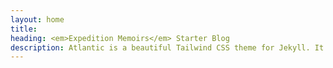 ```yaml
---
layout: home
title:
heading: <em>Expedition Memoirs</em> Starter Blog
description: Atlantic is a beautiful Tailwind CSS theme for Jekyll. It shows best practices for using Tailwind with Jekyll.
---
```

